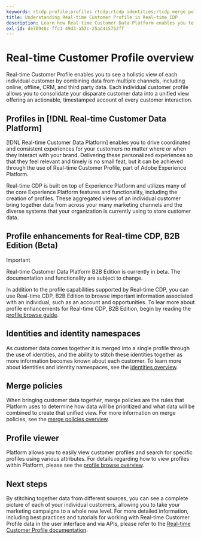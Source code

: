 ```yaml
---
keywords: rtcdp profile;profiles rtcdp;rtcdp identities;rtcdp merge policies;real-time customer profile
title: Understanding Real-time Customer Profile in Real-time CDP
description: Learn how Real-time Customer Data Platform enables you to drive coordinated, consistent, relevant experiences for your customers using Real-time Customer Profile.
exl-id: de70948c-ffc1-49d3-a57c-25ad415752ff
---
```

# Real-time Customer Profile overview

Real-time Customer Profile enables you to see a holistic view of each individual customer by combining data from multiple channels, including online, offline, CRM, and third party data. Each individual customer profile allows you to consolidate your disparate customer data into a unified view offering an actionable, timestamped account of every customer interaction.

## Profiles in [!DNL Real-time Customer Data Platform]

[!DNL Real-time Customer Data Platform] enables you to drive coordinated and consistent experiences for your customers no matter where or when they interact with your brand. Delivering these personalized experiences so that they feel relevant and timely is no small feat, but it can be achieved through the use of Real-time Customer Profile, part of Adobe Experience Platform. 

Real-time CDP is built on top of Experience Platform and utilizes many of the core Experience Platform features and functionality, including the creation of profiles. These aggregated views of an individual customer bring together data from across your many marketing channels and the diverse systems that your organization is currently using to store customer data.

## Profile enhancements for Real-time CDP, B2B Edition (Beta)

>[!IMPORTANT]
>
>Real-time Customer Data Platform B2B Edition is currently in beta. The documentation and functionality are subject to change.

In addition to the profile capabilities supported by Real-time CDP, you can use Real-time CDP, B2B Edition to browse important information associated with an individual, such as an account and opportunities. To lear more about profile enhancements for Real-time CDP, B2B Edition, begin by reading the [profile browse guide](profile-browse.md).

## Identities and identity namespaces

As customer data comes together it is merged into a single profile through the use of identities, and the ability to stitch these identities together as more information becomes known about each customer. To learn more about identities and identity namespaces, see the [identities overview](identities-overview.md).

## Merge policies

When bringing customer data together, merge policies are the rules that Platform uses to determine how data will be prioritized and what data will be combined to create that unified view. For more information on merge policies, see the [merge policies overview](merge-policies.md).

## Profile viewer

Platform allows you to easily view customer profiles and search for specific profiles using various attributes. For details regarding how to view profiles within Platform, please see the [profile browse overview](profile-browse.md).

## Next steps

By stitching together data from different sources, you can see a complete picture of each of your individual customers, allowing you to take your marketing campaigns to a whole new level. For more detailed information, including best practices and tutorials for working with Real-time Customer Profile data in the user interface and via APIs, please refer to the [Real-time Customer Profile documentation](../../profile/home.md).
